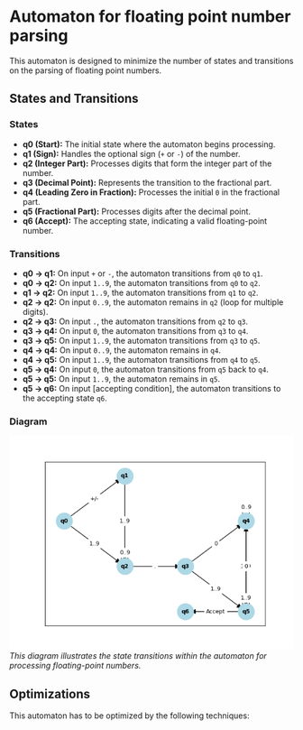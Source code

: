# Automaton for floating point number parsing

This automaton is designed to minimize the number of states and transitions on the parsing of floating point numbers.

## States and Transitions

### States

- **q0 (Start):** The initial state where the automaton begins processing.
- **q1 (Sign):** Handles the optional sign (`+` or `-`) of the number.
- **q2 (Integer Part):** Processes digits that form the integer part of the number.
- **q3 (Decimal Point):** Represents the transition to the fractional part.
- **q4 (Leading Zero in Fraction):** Processes the initial `0` in the fractional part.
- **q5 (Fractional Part):** Processes digits after the decimal point.
- **q6 (Accept):** The accepting state, indicating a valid floating-point number.

### Transitions

- **q0 -> q1:** On input `+` or `-`, the automaton transitions from `q0` to `q1`.
- **q0 -> q2:** On input `1..9`, the automaton transitions from `q0` to `q2`.
- **q1 -> q2:** On input `1..9`, the automaton transitions from `q1` to `q2`.
- **q2 -> q2:** On input `0..9`, the automaton remains in `q2` (loop for multiple digits).
- **q2 -> q3:** On input `.`, the automaton transitions from `q2` to `q3`.
- **q3 -> q4:** On input `0`, the automaton transitions from `q3` to `q4`.
- **q3 -> q5:** On input `1..9`, the automaton transitions from `q3` to `q5`.
- **q4 -> q4:** On input `0..9`, the automaton remains in `q4`.
- **q4 -> q5:** On input `1..9`, the automaton transitions from `q4` to `q5`.
- **q5 -> q4:** On input `0`, the automaton transitions from `q5` back to `q4`.
- **q5 -> q5:** On input `1..9`, the automaton remains in `q5`.
- **q5 -> q6:** On input [accepting condition], the automaton transitions to the accepting state `q6`.

### Diagram

![Automaton Diagram](automaton.png)
*This diagram illustrates the state transitions within the automaton for processing floating-point numbers.*

## Optimizations

This automaton has to be optimized by the following techniques:


